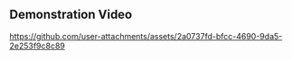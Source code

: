 ## Demonstration Video

https://github.com/user-attachments/assets/2a0737fd-bfcc-4690-9da5-2e253f9c8c89
